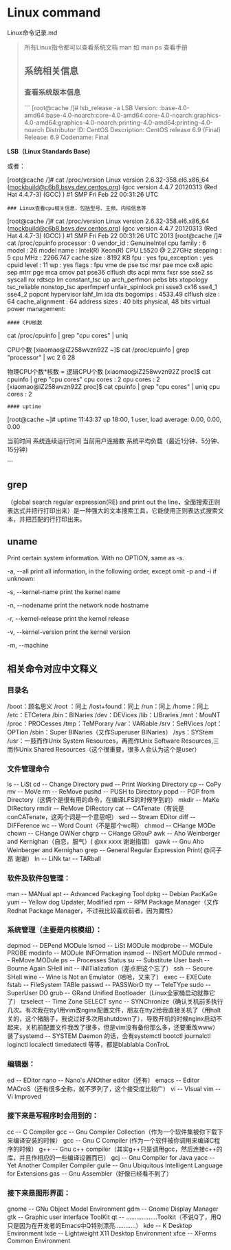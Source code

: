 # Linux command

Linux命令记录.md

> 所有Linux指令都可以查看系统文档 man  如 man ps 查看手册
>
> ## 系统相关信息
>
> ### 查看系统版本信息
>
> \`\`\` \[root@cache /\]\# lsb\_release -a LSB Version: :base-4.0-amd64:base-4.0-noarch:core-4.0-amd64:core-4.0-noarch:graphics-4.0-amd64:graphics-4.0-noarch:printing-4.0-amd64:printing-4.0-noarch Distributor ID: CentOS Description: CentOS release 6.9 \(Final\) Release: 6.9 Codename: Final

**LSB（Linux Standards Base\)**

或者：

\[root@cache /\]\# cat /proc/version Linux version 2.6.32-358.el6.x86\_64 \(mockbuild@c6b8.bsys.dev.centos.org\) \(gcc version 4.4.7 20120313 \(Red Hat 4.4.7-3\) \(GCC\) \) \#1 SMP Fri Feb 22 00:31:26 UTC

```text
### Linux查看cpu相关信息，包括型号、主频、内核信息等
```

\[root@cache /\]\# cat /proc/version Linux version 2.6.32-358.el6.x86\_64 \(mockbuild@c6b8.bsys.dev.centos.org\) \(gcc version 4.4.7 20120313 \(Red Hat 4.4.7-3\) \(GCC\) \) \#1 SMP Fri Feb 22 00:31:26 UTC 2013 \[root@cache /\]\# cat /proc/cpuinfo processor : 0 vendor\_id : GenuineIntel cpu family : 6 model : 26 model name : Intel\(R\) Xeon\(R\) CPU L5520 @ 2.27GHz stepping : 5 cpu MHz : 2266.747 cache size : 8192 KB fpu : yes fpu\_exception : yes cpuid level : 11 wp : yes flags : fpu vme de pse tsc msr pae mce cx8 apic sep mtrr pge mca cmov pat pse36 clflush dts acpi mmx fxsr sse sse2 ss syscall nx rdtscp lm constant\_tsc up arch\_perfmon pebs bts xtopology tsc\_reliable nonstop\_tsc aperfmperf unfair\_spinlock pni ssse3 cx16 sse4\_1 sse4\_2 popcnt hypervisor lahf\_lm ida dts bogomips : 4533.49 clflush size : 64 cache\_alignment : 64 address sizes : 40 bits physical, 48 bits virtual power management:

```text
#### CPU核数
```

cat /proc/cpuinfo \| grep "cpu cores" \| uniq

CPU个数 \[xiaomao@iZ258wvzn92Z ~\]$ cat /proc/cpuinfo \| grep "processor" \| wc 2 6 28

物理CPU个数\*核数 = 逻辑CPU个数 \[xiaomao@iZ258wvzn92Z proc\]$ cat cpuinfo \| grep "cpu cores" cpu cores : 2 cpu cores : 2 \[xiaomao@iZ258wvzn92Z proc\]$ cat cpuinfo \| grep "cpu cores" \| uniq cpu cores : 2

```text
#### uptime
```

\[root@cache ~\]\# uptime 11:43:37 up 18:00, 1 user, load average: 0.00, 0.00, 0.00

当前时间 系统连续运行时间 当前用户连接数 系统平均负载（最近1分钟、5分钟、15分钟）

\`\`\`

## grep

（global search regular expression\(RE\) and print out the line，全面搜索正则表达式并把行打印出来）是一种强大的文本搜索工具，它能使用正则表达式搜索文本，并把匹配的行打印出来。

## uname

Print certain system information. With no OPTION, same as -s.

-a, --all print all information, in the following order, except omit -p and -i if unknown:

-s, --kernel-name print the kernel name

-n, --nodename print the network node hostname

-r, --kernel-release print the kernel release

-v, --kernel-version print the kernel version

-m, --machine

## 相关命令对应中文释义

### 目录名

/boot：顾名思义 /root ：同上 /lost+found：同上 /run：同上 /home：同上 /etc：ETCetera /bin：BINaries /dev：DEVices /lib：LIBraries /mnt：MouNT /proc：PROCesses /tmp：TeMPorary /var：VARiable /srv：SeRVices /opt：OPTion /sbin：Super BINaries（又作Superuser BINaries） /sys：SYStem /usr：一鼓而作Unix System Resources，再而作Unix Software Resources,三而作Unix Shared Resources（这个很重要，很多人会认为这个是user）

### 文件管理命令

ls -- LiSt cd -- Change Directory pwd -- Print Working Directory cp -- CoPy mv -- MoVe rm -- ReMove pushd -- PUSH to Directory popd -- POP from Directory（这俩个是很有用的命令，在编译LFS的时候学到的） mkdir -- MaKe DIRectory rmdir -- ReMove DIRectory cat -- CATenate（有说是conCATenate，这两个词是一个意思吧） sed -- Stream EDitor diff -- DIFFerence wc -- Word Count（不是那个wc啊） chmod -- CHange MODe chown -- CHange OWNer chgrp -- CHange GRouP awk -- Aho Weinberger and Kernighan（自恋，服气）\( @xx xxxx 谢谢指错） gawk -- Gnu Aho Weinberger and Kernighan grep -- General Regular Expression Print\( @闫子昂 谢谢） ln -- LiNk tar -- TARball

### 软件及软件包管理：

man -- MANual apt -- Advanced Packaging Tool dpkg -- Debian PacKaGe yum -- Yellow dog Updater, Modified rpm -- RPM Package Manager（又作Redhat Package Manager，不过我比较喜欢前者，因为魔性）

### 系统管理（主要是内核模组）：

depmod -- DEPend MODule lsmod -- LiSt MODule modprobe -- MODule PROBE modinfo -- MODule INFOrmation insmod -- INSert MODule rmmod -- ReMove MODule ps -- Processes Status su -- Substitute User bash -- Bourne Again SHell init -- INITialization（差点把这个忘了） ssh -- Secure SHell wine -- Wine Is Not an Emulator（哈哈，又来了） exec -- EXECute fstab -- FileSystem TABle passwd -- PASSWorD tty -- TeleTYpe sudo -- SuperUser DO grub -- GRand Unified Bootloader（Linux全家桶启动就靠它了） tzselect -- Time Zone SELECT sync -- SYNChronize（确认关机前多执行几次。有次我在tty1用vim改nginx配置文件，朋友在tty2给我直接关机了（用halt关的，这个猪脑子，我说过好多次用shutdown了），导致开机的时候nginx启动不起来，关机前配置文件我改了很多，但是vim没有备份那么多，还要重改www） 装了systemd -- SYSTEM Daemon 的话，会有systemctl bootctl journalctl loginctl localectl timedatectl 等等，都是blablabla ConTroL

### 编辑器：

ed -- EDitor nano -- Nano's ANOther editor（还有） emacs -- Editor MACroS（还有很多全称，就不罗列了，这个接受度比较广） vi -- VIsual vim -- Vi Improved

### 接下来是写程序时会用到的：

cc -- C Compiler gcc -- Gnu Compiler Collection（作为一个软件集被你下载下来编译安装的时候） gcc -- Gnu C Compiler \(作为一个软件被你调用来编译C程序的时候） g++ -- Gnu c++ compiler（其实g++只是调用gcc，然后连接c++的库，并且作相应的一些编译设置而已） gcj -- Gnu Compiler for Java yacc -- Yet Another Compiler Compiler guile -- Gnu Ubiquitous Intelligent Language for Extensions gas -- Gnu Assembler（好像已经看不到了）

### 接下来是图形界面：

gnome -- GNu Object Model Environment gdm -- Gnome Display Manager gtk -- Graphic user interface ToolKit qt -- ………………Toolkit（不说Q了，用Q只是因为在开发者的Emacs中Q特别漂亮…………） kde -- K Desktop Environment lxde -- Lightweight X11 Desktop Environment xfce -- XForms Common Environment

